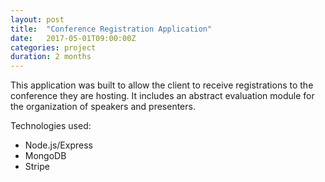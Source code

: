 ```yaml
---
layout: post
title:  "Conference Registration Application"
date:   2017-05-01T09:00:00Z
categories: project
duration: 2 months
---
```


This application was built to allow the client to receive registrations to the conference they are hosting. It includes an abstract evaluation module for the organization of speakers and presenters.

Technologies used:

- Node.js/Express
- MongoDB
- Stripe
